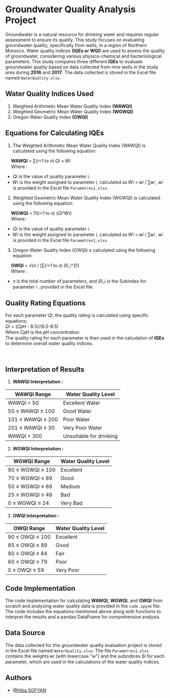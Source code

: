 
# Groundwater Quality Analysis Project

Groundwater is a natural resource for drinking water and requires regular assessment to ensure its quality. This study focuses on evaluating groundwater quality, specifically from wells, in a region of Northern Morocco. Water quality indices **(IQEs or WQI)** are used to assess the quality of groundwater, considering various physico-chemical and bacteriological parameters. This study compares three different **IQEs** to evaluate groundwater quality based on data collected from nine wells in the study area during **2016** and **2017**. The data collected is stored in the Excel file named `WaterQuality.xlsx`.


## Water Quality Indices Used
1. Weighted Arithmetic Mean Water Quality Index **(WAWQI)**
2. Weighted Geometric Mean Water Quality Index **(WGWQI)**
3. Oregon Water Quality Index **(OWQI)**

## Equations for Calculating IQEs
1. The Weighted Arithmetic Mean Water Quality Index (WAWQI) is calculated using the following equation:

&emsp; **WAWQI** = ∑(𝑖=1 to 𝑛) 𝑄𝑖 × 𝑊𝑖\
&emsp; Where :
- 𝑄𝑖 is the value of quality parameter i.
- 𝑊𝑖 is the weight assigned to parameter i, calculated as 𝑊𝑖 = 𝑤𝑖 / ∑𝑤𝑖 ,  𝑤𝑖 is provided in the Excel file `Paramètres1.xlsx`.



2. Weighted Geometric Mean Water Quality Index (WGWQI) is calculated using the following equation:

&emsp; **WGWQI** = ∏(𝑖=1 to 𝑛) (𝑄𝑖^𝑊𝑖) \
&emsp; Where :
- 𝑄𝑖 is the value of quality parameter i.
- 𝑊𝑖 is the weight assigned to parameter i, calculated as 𝑊𝑖 = 𝑤𝑖 / ∑𝑤𝑖 ,  𝑤𝑖 is provided in the Excel file `Paramètres1.xlsx`.

3. Oregon Water Quality Index (OWQI) s calculated using the following equation:

&emsp; **OWQI** = √(𝑛 / (∑(𝑖=1 to 𝑛) 𝑆𝐼_𝑖^2))\
&emsp; Where :
- 𝑛 is the total number of parameters, and 𝑆𝐼_𝑖 is the Subindex for parameter 𝑖 , provided in the Excel file.






 
## Quality Rating Equations
For each parameter 
𝑄𝑖, the quality rating is calculated using specific equations:
\
𝑄𝑖 = (𝐶𝑝𝐻 - 8.5)/(6.5-8.5)\
Where 𝐶𝑝𝐻 is the 𝑝𝐻 concentration.\
The quality rating for each parameter is then used in the calculation of **IQEs** to determine overall water quality indices.
​
 
​
​
 
## Interpretation of Results
1. **WAWQI Interpretation :**


| WAWQI Range             | Water Quality Level                                                               |
| ----------------- | ------------------------------------------------------------------ |
| WAWQI < 50 |Excellent Water    |
| 50 ≤ WAWQI ≤ 100 | Good Water   |
| 101 ≤ WAWQI ≤ 200  |  Poor Water   |
| 201 ≤ WAWQI ≤ 30 | Very Poor Water |
|WAWQI > 300| Unsuitable for drinking |

2. **WGWQI Interpretation :**



| WGWQI Range             | Water Quality Level                                                               |
| ----------------- | ------------------------------------------------------------------ |
| 90 ≤ WGWQI ≤ 100 |Excellent     |
| 70 ≤ WGWQI ≤ 89 | Good   |
| 50 ≤ WGWQI ≤ 69  |  Medium   |
| 25 ≤ WGWQI ≤ 49 | Bad |
|0 ≤ WGWQI ≤ 24| Very Bad |

3. **OWQI Interpretation :**


   
| OWQI Range             | Water Quality Level                                                               |
| ----------------- | ------------------------------------------------------------------ |
| 90 ≤ OWQI ≤ 100 |Excellent     |
| 85 ≤ OWQI ≤ 89 | Good   |
| 80 ≤ OWQI ≤ 84  |  Fair   |
| 60 ≤ OWQI ≤ 79 | Poor |
|0 ≤ OWQI ≤ 59| Very Poor |

## Code Implementation
The code implementation for calculating **WAWQI**, **WGWQI**, and **OWQI** from scratch and analyzing water quality data is provided in the `code.ipynb` file. The code includes the equations mentioned above along with functions to interpret the results and a pandas DataFrame for comprehensive analysis.

## Data Source
The data collected for this groundwater quality evaluation project is stored in the Excel file named `WaterQuality.xlsx`. The file `Parametres1.xlsx` contains the weights 𝑤𝑖 (with lowercase "w") and the subindices 𝑆𝑖 for each parameter, which are used in the calculations of the water quality indices.
## Authors

- [@Hiba SOFYAN](https://github.com/hibaaaaaaaaaaa)


